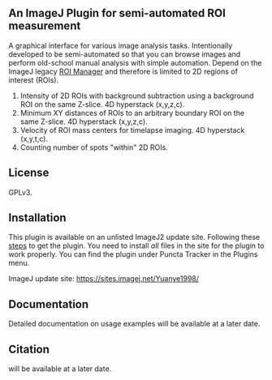 ## An ImageJ Plugin for semi-automated ROI measurement

A graphical interface for various image analysis tasks. Intentionally developed to be semi-automated so that you can browse images and perform old-school manual analysis with simple automation. Depend on the ImageJ legacy [ROI Manager](https://imagej.net/ij/developer/api/ij/ij/gui/Roi.html) and therefore is limited to 2D regions of interest (ROIs).

1. Intensity of 2D ROIs with background subtraction using a background ROI on the same Z-slice. 4D hyperstack (x,y,z,c).
2. Minimum XY distances of ROIs to an arbitrary boundary ROI on the same Z-slice. 4D hyperstack (x,y,z,c).
3. Velocity of ROI mass centers for timelapse imaging. 4D hyperstack (x,y,t,c).
4. Counting number of spots "within" 2D ROIs.

## License

GPLv3.

## Installation

This plugin is available on an unlisted ImageJ2 update site. Following these [steps](https://imagej.net/update-sites/following) to get the plugin. You need to install *all* files in the site for the plugin to work properly. You can find the plugin under Puncta Tracker in the Plugins menu.

ImageJ update site: https://sites.imagej.net/Yuanye1998/

## Documentation

Detailed documentation on usage examples will be available at a later date.

## Citation

will be available at a later date.
